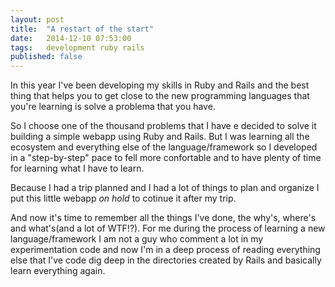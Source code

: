 ```yaml
---
layout: post
title:  "A restart of the start"
date:   2014-12-10 07:53:00
tags:   development ruby rails 
published: false
---
```

In this year I've been developing my skills in Ruby and Rails and the best thing that helps you to get close to the new programming languages that you're learning is solve a problema that you have.

So I choose one of the thousand problems that I have e decided to solve it building a simple webapp using Ruby and Rails. But I was learning all the ecosystem and everything else of the language/framework so I developed in a "step-by-step" pace to fell more confortable and to have plenty of time for learning what I have to learn.

Because I had a trip planned and I had a lot of things to plan and organize I put this little webapp *on hold* to cotinue it after my trip.

And now it's time to remember all the things I've done, the why's, where's and what's(and a lot of WTF!?). For me during the process of learning a new language/framework I am not a guy who comment a lot in my experimentation code and now I'm in a deep process of reading everything else that I've code dig deep in the directories created by Rails and basically learn everything again.
